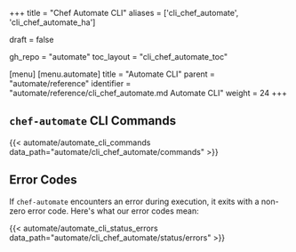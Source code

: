+++
title = "Chef Automate CLI"
aliases = ['cli_chef_automate', 'cli_chef_automate_ha']

draft = false

gh_repo = "automate"
toc_layout = "cli_chef_automate_toc"

[menu]
  [menu.automate]
    title = "Automate CLI"
    parent = "automate/reference"
    identifier = "automate/reference/cli_chef_automate.md Automate CLI"
    weight = 24
+++

## `chef-automate` CLI Commands

{{< automate/automate_cli_commands data_path="automate/cli_chef_automate/commands" >}}

## Error Codes

If `chef-automate` encounters an error during execution, it exits with a non-zero
error code. Here's what our error codes mean:

{{< automate/automate_cli_status_errors data_path="automate/cli_chef_automate/status/errors" >}}
